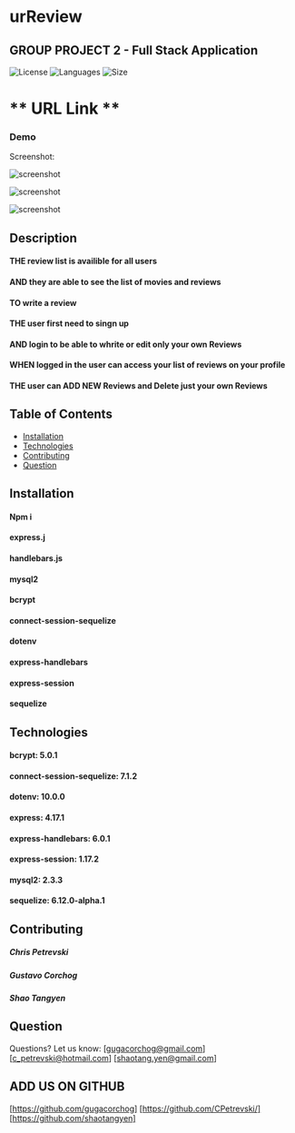 # urReview

## GROUP PROJECT 2 - Full Stack Application

![License](https://img.shields.io/badge/LICENSE-MIT-BLUE)
![Languages](https://img.shields.io/github/languages/top/CPetrevski/urReview?color=red)
![Size](https://img.shields.io/github/repo-size/CPetrevski/urReview?color=yellow)


#  ** URL Link  **
    
 
### Demo


Screenshot:

![screenshot]()

![screenshot]()

![screenshot]()



## Description 

#### THE review list is availible for all users
#### AND they are able to see the list of movies and reviews 
#### TO write a review 
#### THE user first need to singn up
#### AND login to be able to whrite or edit only your own Reviews
#### WHEN logged in the user can access your list of reviews on your profile
#### THE user can ADD NEW Reviews and Delete just your own Reviews


## Table of Contents 

- [Installation](#installation)
- [Technologies](#Technologies)
- [Contributing](#contributing)
- [Question](#question) 
 

## Installation

#### Npm i
#### express.j
#### handlebars.js
#### mysql2
#### bcrypt
#### connect-session-sequelize
#### dotenv
#### express-handlebars
#### express-session
#### sequelize

## Technologies

#### bcrypt: 5.0.1
#### connect-session-sequelize: 7.1.2
#### dotenv: 10.0.0
#### express: 4.17.1
#### express-handlebars: 6.0.1
#### express-session: 1.17.2
#### mysql2: 2.3.3
#### sequelize: 6.12.0-alpha.1
  

## Contributing
##### Chris Petrevski 
##### Gustavo Corchog 
##### Shao Tangyen


## Question
Questions? Let us know:  [gugacorchog@gmail.com]
                         [c_petrevski@hotmail.com]
                         [shaotang.yen@gmail.com]

## ADD US ON GITHUB 
[https://github.com/gugacorchog]
[https://github.com/CPetrevski/]
[https://github.com/shaotangyen]
